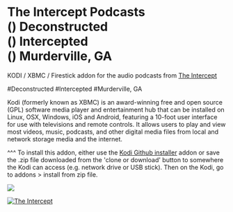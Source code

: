 The Intercept Podcasts<br>
() Deconstructed<br>
() Intercepted<br>
() Murderville, GA<br>
=============================

KODI / XBMC / Firestick addon for the audio podcasts from <a href="https://theintercept.com/podcasts">The Intercept</a>

#Deconstructed
#Intercepted
#Murderville, GA

Kodi (formerly known as XBMC) is an award-winning free and open source (GPL) software media player and entertainment hub that can be installed on Linux, OSX, Windows, iOS and Android, featuring a 10-foot user interface for use with televisions and remote controls. It allows users to play and view most videos, music, podcasts, and other digital media files from local and network storage media and the internet.<br>

^^^ To install this addon, either use the <a href="https://www.tvaddons.co/github-browser-kodi/">Kodi Github installer</a> addon or save the .zip file downloaded from the 'clone or download' button to somewhere the Kodi can access (e.g. network drive or USB stick). Then on the Kodi, go to addons > install from zip file.<br>

<a href="http://www.kodi.tv"><img src="https://kodi.tv/sites/default/files/page/field_image/about--devices.jpg">

<a href="https://www.theintercept.com"><img src="https://proxy.duckduckgo.com/iu/?u=https%3A%2F%2Fcdn01.theintercept.com%2Fstatic%2Flogo-rectangle.png&f=1" alt="The Intercept">
